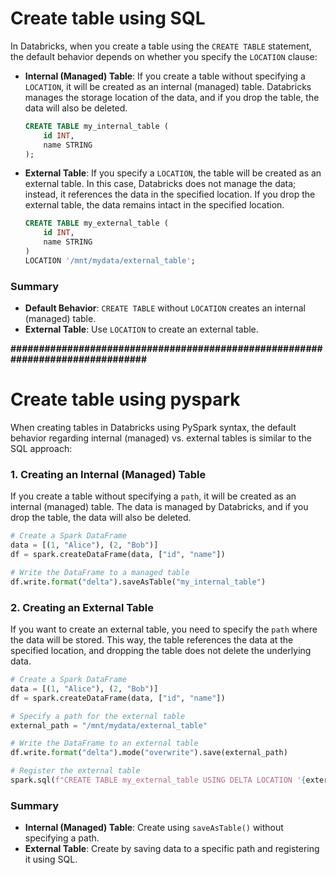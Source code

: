 # Create table using SQL

In Databricks, when you create a table using the `CREATE TABLE` statement, the default behavior depends on whether you specify the `LOCATION` clause:

- **Internal (Managed) Table**: If you create a table without specifying a `LOCATION`, it will be created as an internal (managed) table. Databricks manages the storage location of the data, and if you drop the table, the data will also be deleted.

  ```sql
  CREATE TABLE my_internal_table (
      id INT,
      name STRING
  );
  ```

- **External Table**: If you specify a `LOCATION`, the table will be created as an external table. In this case, Databricks does not manage the data; instead, it references the data in the specified location. If you drop the external table, the data remains intact in the specified location.

  ```sql
  CREATE TABLE my_external_table (
      id INT,
      name STRING
  )
  LOCATION '/mnt/mydata/external_table';
  ```
### Summary
- **Default Behavior**: `CREATE TABLE` without `LOCATION` creates an internal (managed) table.
- **External Table**: Use `LOCATION` to create an external table.

**###############################################################################**

# Create table using pyspark
When creating tables in Databricks using PySpark syntax, the default behavior regarding internal (managed) vs. external tables is similar to the SQL approach:
### 1. **Creating an Internal (Managed) Table**
If you create a table without specifying a `path`, it will be created as an internal (managed) table. The data is managed by Databricks, and if you drop the table, the data will also be deleted.

```python
# Create a Spark DataFrame
data = [(1, "Alice"), (2, "Bob")]
df = spark.createDataFrame(data, ["id", "name"])

# Write the DataFrame to a managed table
df.write.format("delta").saveAsTable("my_internal_table")
```
### 2. **Creating an External Table**
If you want to create an external table, you need to specify the `path` where the data will be stored. This way, the table references the data at the specified location, and dropping the table does not delete the underlying data.
```python
# Create a Spark DataFrame
data = [(1, "Alice"), (2, "Bob")]
df = spark.createDataFrame(data, ["id", "name"])

# Specify a path for the external table
external_path = "/mnt/mydata/external_table"

# Write the DataFrame to an external table
df.write.format("delta").mode("overwrite").save(external_path)

# Register the external table
spark.sql(f"CREATE TABLE my_external_table USING DELTA LOCATION '{external_path}'")
```
### Summary

- **Internal (Managed) Table**: Create using `saveAsTable()` without specifying a path.
- **External Table**: Create by saving data to a specific path and registering it using SQL.
